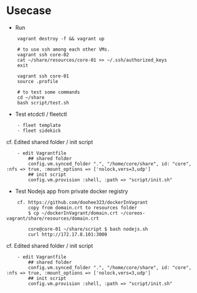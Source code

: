 # Usecase

* Run
```
	vagrant destroy -f && vagrant up
	
	# to use ssh among each other VMs.
	vagrant ssh core-02
	cat ~/share/resources/core-01 >> ~/.ssh/authorized_keys
	exit
	
	vagrant ssh core-01
	source .profile 
	
	# to test some commands
	cd ~/share
	bash script/test.sh
```

* Test etcdctl / fleetctl
```
	- fleet template
	- fleet sidekick
```

cf. Edited shared folder / init script
```
	- edit Vagrantfile
		## shared folder
		config.vm.synced_folder ".", "/home/core/share", id: "core", :nfs => true, :mount_options => ['nolock,vers=3,udp']
		## init script
	    config.vm.provision :shell, :path => "script/init.sh"
```

* Test Nodejs app from private docker registry
```
	cf. https://github.com/doohee323/dockerInVagrant
		copy from domain.crt to resources folder 
		$ cp ~/dockerInVagrant/domain.crt ~/coreos-vagrant/share/resources/domain.crt
		
		core@core-01 ~/share/script $ bash nodejs.sh
		curl http://172.17.8.101:3000
```

cf. Edited shared folder / init script
```
	- edit Vagrantfile
		## shared folder
		config.vm.synced_folder ".", "/home/core/share", id: "core", :nfs => true, :mount_options => ['nolock,vers=3,udp']
		## init script
	    config.vm.provision :shell, :path => "script/init.sh"
```
